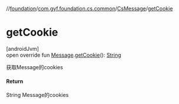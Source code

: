 //[foundation](../../../index.md)/[com.gyf.foundation.cs.common](../index.md)/[CsMessage](index.md)/[getCookie](get-cookie.md)

# getCookie

[androidJvm]\
open override fun [Message](https://developer.android.com/reference/kotlin/android/os/Message.html).[getCookie](get-cookie.md)(): [String](https://kotlinlang.org/api/core/kotlin-stdlib/kotlin/-string/index.html)

获取Message的cookies

#### Return

String Message的cookies